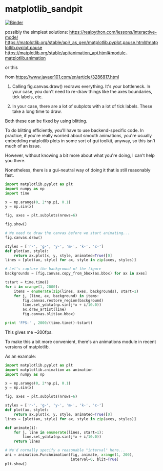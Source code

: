# matplotlib_sandpit

[![Binder](https://mybinder.org/badge_logo.svg)](https://mybinder.org/v2/gh/Geoffysicist/matplotlib_sandpit/HEAD?filepath=interactive.ipynb)

possibly the simplest solutions:
https://realpython.com/lessons/interactive-mode/
https://matplotlib.org/stable/api/_as_gen/matplotlib.pyplot.pause.html#matplotlib.pyplot.pause
https://matplotlib.org/stable/api/animation_api.html#module-matplotlib.animation


or this

from https://www.javaer101.com/en/article/3286817.html

1) Calling fig.canvas.draw() redraws everything. It's your bottleneck. In your case, you don't need to re-draw things like the axes boundaries, tick labels, etc.

2) In your case, there are a lot of subplots with a lot of tick labels. These take a long time to draw.

Both these can be fixed by using blitting.

To do blitting efficiently, you'll have to use backend-specific code. In practice, if you're really worried about smooth animations, you're usually embedding matplotlib plots in some sort of gui toolkit, anyway, so this isn't much of an issue.

However, without knowing a bit more about what you're doing, I can't help you there.

Nonetheless, there is a gui-neutral way of doing it that is still reasonably fast.

```python
import matplotlib.pyplot as plt
import numpy as np
import time

x = np.arange(0, 2*np.pi, 0.1)
y = np.sin(x)

fig, axes = plt.subplots(nrows=6)

fig.show()

# We need to draw the canvas before we start animating...
fig.canvas.draw()

styles = ['r-', 'g-', 'y-', 'm-', 'k-', 'c-']
def plot(ax, style):
    return ax.plot(x, y, style, animated=True)[0]
lines = [plot(ax, style) for ax, style in zip(axes, styles)]

# Let's capture the background of the figure
backgrounds = [fig.canvas.copy_from_bbox(ax.bbox) for ax in axes]

tstart = time.time()
for i in xrange(1, 2000):
    items = enumerate(zip(lines, axes, backgrounds), start=1)
    for j, (line, ax, background) in items:
        fig.canvas.restore_region(background)
        line.set_ydata(np.sin(j*x + i/10.0))
        ax.draw_artist(line)
        fig.canvas.blit(ax.bbox)

print 'FPS:' , 2000/(time.time()-tstart)
```

This gives me ~200fps.

To make this a bit more convenient, there's an animations module in recent versions of matplotlib.

As an example:

```python
import matplotlib.pyplot as plt
import matplotlib.animation as animation
import numpy as np

x = np.arange(0, 2*np.pi, 0.1)
y = np.sin(x)

fig, axes = plt.subplots(nrows=6)

styles = ['r-', 'g-', 'y-', 'm-', 'k-', 'c-']
def plot(ax, style):
    return ax.plot(x, y, style, animated=True)[0]
lines = [plot(ax, style) for ax, style in zip(axes, styles)]

def animate(i):
    for j, line in enumerate(lines, start=1):
        line.set_ydata(np.sin(j*x + i/10.0))
    return lines

# We'd normally specify a reasonable "interval" here...
ani = animation.FuncAnimation(fig, animate, xrange(1, 200), 
                              interval=0, blit=True)
plt.show()
```

